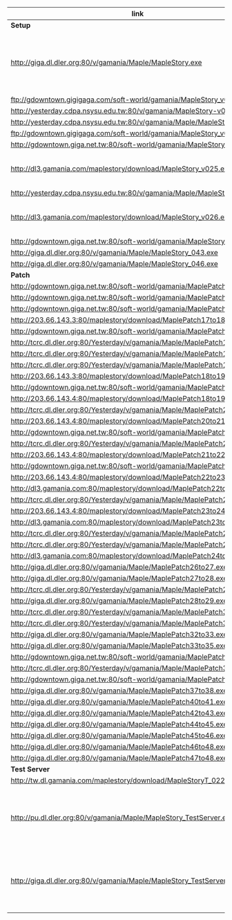 |link|desc|
|----|----|
|**Setup**|
|http://giga.dl.dler.org:80/v/gamania/Maple/MapleStory.exe|Not sure which version, 2006-04-24 info from wayback machine|
|ftp://gdowntown.gigigaga.com/soft-world/gamania/MapleStory_v013.exe||
|http://yesterday.cdpa.nsysu.edu.tw:80/v/gamania/MapleStory-v013.exe||
|http://yesterday.cdpa.nsysu.edu.tw:80/v/gamania/Maple/MapleStory_019.exe||
|ftp://gdowntown.gigigaga.com/soft-world/gamania/MapleStory_v022.exe||
|http://gdowntown.giga.net.tw:80/soft-world/gamania/MapleStory_v022.exe||
|http://dl3.gamania.com/maplestory/download/MapleStory_v025.exe|274.5MB info from xunlei, not downloadable|
|http://yesterday.cdpa.nsysu.edu.tw:80/v/gamania/Maple/MapleStory_025.exe||
|http://dl3.gamania.com/maplestory/download/MapleStory_v026.exe|313.52MB info from xunlei, not downloadable|
|http://gdowntown.giga.net.tw:80/soft-world/gamania/MapleStory_036.exe||
|http://giga.dl.dler.org:80/v/gamania/Maple/MapleStory_043.exe||
|http://giga.dl.dler.org:80/v/gamania/Maple/MapleStory_046.exe||
|**Patch**|
|http://gdowntown.giga.net.tw:80/soft-world/gamania/MaplePatch13to17.exe|17|
|http://gdowntown.giga.net.tw:80/soft-world/gamania/MaplePatch14to17.exe|17|
|http://gdowntown.giga.net.tw:80/soft-world/gamania/MaplePatch15to17.exe|17|
|http://203.66.143.3:80/maplestory/download/MaplePatch17to18.exe|18|
|http://gdowntown.giga.net.tw:80/soft-world/gamania/MaplePatch17to18.exe|18|
|http://tcrc.dl.dler.org:80/Yesterday/v/gamania/Maple/MaplePatch13to19.exe|19|
|http://tcrc.dl.dler.org:80/Yesterday/v/gamania/Maple/MaplePatch17to19.exe|19|
|http://tcrc.dl.dler.org:80/Yesterday/v/gamania/Maple/MaplePatch18to19.exe|19|
|http://203.66.143.3:80/maplestory/download/MaplePatch18to19.exe|19|
|http://gdowntown.giga.net.tw:80/soft-world/gamania/MaplePatch18to19.exe|19|
|http://203.66.143.4:80/maplestory/download/MaplePatch18to19.exe|19|
|http://tcrc.dl.dler.org:80/Yesterday/v/gamania/Maple/MaplePatch20to21.exe|21|
|http://203.66.143.4:80/maplestory/download/MaplePatch20to21.exe|21|
|http://gdowntown.giga.net.tw:80/soft-world/gamania/MaplePatch20to21.exe|21|
|http://tcrc.dl.dler.org:80/Yesterday/v/gamania/Maple/MaplePatch21to22.exe|22|
|http://203.66.143.4:80/maplestory/download/MaplePatch21to22.exe|22|
|http://gdowntown.giga.net.tw:80/soft-world/gamania/MaplePatch21to22.exe|22|
|http://203.66.143.4:80/maplestory/download/MaplePatch22to23.exe|23|
|http://dl3.gamania.com:80/maplestory/download/MaplePatch22to23.exe|23|
|http://tcrc.dl.dler.org:80/Yesterday/v/gamania/Maple/MaplePatch23to24.exe|24|
|http://203.66.143.4:80/maplestory/download/MaplePatch23to24.exe|24|
|http://dl3.gamania.com:80/maplestory/download/MaplePatch23to24.exe|24|
|http://tcrc.dl.dler.org:80/Yesterday/v/gamania/Maple/MaplePatch23to25.exe|25|
|http://tcrc.dl.dler.org:80/Yesterday/v/gamania/Maple/MaplePatch24to25.exe|25|
|http://dl3.gamania.com:80/maplestory/download/MaplePatch24to25.exe|25|
|http://giga.dl.dler.org:80/v/gamania/Maple/MaplePatch26to27.exe|27|
|http://giga.dl.dler.org:80/v/gamania/Maple/MaplePatch27to28.exe|28|
|http://tcrc.dl.dler.org:80/Yesterday/v/gamania/Maple/MaplePatch27to28.exe|28|
|http://giga.dl.dler.org:80/v/gamania/Maple/MaplePatch28to29.exe|29|
|http://tcrc.dl.dler.org:80/Yesterday/v/gamania/Maple/MaplePatch31to32.exe|32|
|http://tcrc.dl.dler.org:80/Yesterday/v/gamania/Maple/MaplePatch32to33.exe|33|
|http://giga.dl.dler.org:80/v/gamania/Maple/MaplePatch32to33.exe|33|
|http://giga.dl.dler.org:80/v/gamania/Maple/MaplePatch33to35.exe|35|
|http://gdowntown.giga.net.tw:80/soft-world/gamania/MaplePatch33to35.exe|35|
|http://tcrc.dl.dler.org:80/Yesterday/v/gamania/Maple/MaplePatch33to35.exe|35|
|http://gdowntown.giga.net.tw:80/soft-world/gamania/MaplePatch34to35.exe|35|
|http://giga.dl.dler.org:80/v/gamania/Maple/MaplePatch37to38.exe|38|
|http://giga.dl.dler.org:80/v/gamania/Maple/MaplePatch40to41.exe|41|
|http://giga.dl.dler.org:80/v/gamania/Maple/MaplePatch42to43.exe|43|
|http://giga.dl.dler.org:80/v/gamania/Maple/MaplePatch44to45.exe|45|
|http://giga.dl.dler.org:80/v/gamania/Maple/MaplePatch45to46.exe|46|
|http://giga.dl.dler.org:80/v/gamania/Maple/MaplePatch46to48.exe|48|
|http://giga.dl.dler.org:80/v/gamania/Maple/MaplePatch47to48.exe|48|
|**Test Server**|
|http://tw.dl.gamania.com/maplestory/download/MapleStoryT_022.exe|
|http://pu.dl.dler.org:80/v/gamania/Maple/MapleStory_TestServer.exe|Not sure which version, 2007-05-14 info from wayback machine|
|http://giga.dl.dler.org:80/v/gamania/Maple/MapleStory_TestServer.exe|Not sure which version, 2007-05-16 info from wayback machine|

